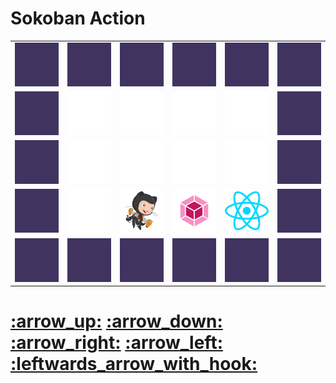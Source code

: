 # Sokoban Action

<table>
    <tr>
        <td>
            <img src="./images/wall.png">
        </td>
        <td>
            <img src="./images/wall.png">
        </td>
        <td>
            <img src="./images/wall.png">
        </td>
        <td>
            <img src="./images/wall.png">
        </td>
        <td>
            <img src="./images/wall.png">
        </td>
        <td>
            <img src="./images/wall.png">
        </td>
    </tr>
    <tr>
        <td>
            <img src="./images/wall.png">
        </td>
        <td>
            <img src="./images/floor.png">
        </td>
        <td>
            <img src="./images/floor.png">
        </td>
        <td>
            <img src="./images/floor.png">
        </td>
        <td>
            <img src="./images/floor.png">
        </td>
        <td>
            <img src="./images/wall.png">
        </td>
    </tr>
    <tr>
        <td>
            <img src="./images/wall.png">
        </td>
        <td>
            <img src="./images/floor.png">
        </td>
        <td>
            <img src="./images/floor.png">
        </td>
        <td>
            <img src="./images/floor.png">
        </td>
        <td>
            <img src="./images/floor.png">
        </td>
        <td>
            <img src="./images/wall.png">
        </td>
    </tr>
    <tr>
        <td>
            <img src="./images/wall.png">
        </td>
        <td>
            <img src="./images/floor.png">
        </td>
        <td>
            <img src="./images/character.png">
        </td>
        <td>
            <img src="./images/block.png">
        </td>
        <td>
            <img src="./images/goal.png">
        </td>
        <td>
            <img src="./images/wall.png">
        </td>
    </tr>
    <tr>
        <td>
            <img src="./images/wall.png">
        </td>
        <td>
            <img src="./images/wall.png">
        </td>
        <td>
            <img src="./images/wall.png">
        </td>
        <td>
            <img src="./images/wall.png">
        </td>
        <td>
            <img src="./images/wall.png">
        </td>
        <td>
            <img src="./images/wall.png">
        </td>
    </tr>
</table>

<h1>
  <a href="https://github.com/RaisinTen/sokoban-action/issues/new?title=$U&body=Just+push+%27Submit+new+issue%27.+You+don%27t+need+to+do+anything+else.">:arrow_up:</a>
  <a href="https://github.com/RaisinTen/sokoban-action/issues/new?title=$D&body=Just+push+%27Submit+new+issue%27.+You+don%27t+need+to+do+anything+else.">:arrow_down:</a>
  <a href="https://github.com/RaisinTen/sokoban-action/issues/new?title=$R&body=Just+push+%27Submit+new+issue%27.+You+don%27t+need+to+do+anything+else.">:arrow_right:</a>
  <a href="https://github.com/RaisinTen/sokoban-action/issues/new?title=$L&body=Just+push+%27Submit+new+issue%27.+You+don%27t+need+to+do+anything+else.">:arrow_left:</a>
  <a href="https://github.com/RaisinTen/sokoban-action/issues/new?title=$B&body=Just+push+%27Submit+new+issue%27.+You+don%27t+need+to+do+anything+else.">:leftwards_arrow_with_hook:</a>
</h1>